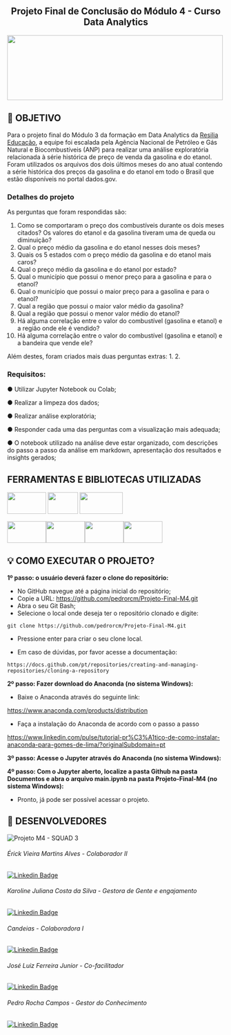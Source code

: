 ## <center>Projeto Final de Conclusão do Módulo 4 - Curso Data Analytics</center>

<img src="https://www.resilia.com.br/wp-content/uploads/2021/08/logo.png" width="500" height="150" />

## 🧭 OBJETIVO

Para o projeto final do Módulo 3 da formação em Data Analytics da [Resilia Educação](https://www.resilia.com.br), a equipe foi escalada pela Agência Nacional de Petróleo e Gás Natural e Biocombustíveis (ANP) para realizar uma análise exploratória relacionada à série histórica de preço de venda da gasolina e do etanol. Foram utilizados os arquivos dos dois últimos meses do ano atual contendo a série histórica dos preços da gasolina e do etanol em todo o Brasil que estão disponíveis no portal dados.gov.

### Detalhes do projeto

As perguntas que foram respondidas são:

1. Como se comportaram o preço dos combustíveis durante os dois meses citados? Os valores do etanol e
da gasolina tiveram uma de queda ou diminuição?
2. Qual o preço médio da gasolina e do etanol nesses dois meses?
3. Quais os 5 estados com o preço médio da gasolina e do etanol mais caros?
4. Qual o preço médio da gasolina e do etanol por estado?
5. Qual o município que possui o menor preço para a gasolina e para o etanol?
6. Qual o município que possui o maior preço para a gasolina e para o etanol?
7. Qual a região que possui o maior valor médio da gasolina?
8. Qual a região que possui o menor valor médio do etanol?
9. Há alguma correlação entre o valor do combustível (gasolina e etanol) e a região onde ele é vendido?
10. Há alguma correlação entre o valor do combustível (gasolina e etanol) e a bandeira que vende ele?

Além destes, foram criados mais duas perguntas extras:
1. 
2. 

### Requisitos:

● Utilizar Jupyter Notebook ou Colab;

● Realizar a limpeza dos dados;

● Realizar análise exploratória;

● Responder cada uma das perguntas com a visualização mais adequada;

● O notebook utilizado na análise deve estar organizado, com descrições do passo a passo da análise em markdown, apresentação dos resultados e insights gerados;

## FERRAMENTAS E BIBLIOTECAS UTILIZADAS

<img src="https://git-scm.com/images/logos/1color-orange-lightbg@2x.png" width="90" height="50" /> <img src="https://cdn.icon-icons.com/icons2/2368/PNG/512/github_logo_icon_143772.png" width="70" height="50" /> <img src="https://global-uploads.webflow.com/5e157548d6f7910beea4e2d6/62a07b53139aec4c1fd07771_discord-logo.png" width="100" height="50" />

<img src="https://sousecretaria.com.br/wp-content/uploads/2021/02/logo-trello-a-645x645.jpg" width="90" height="50" /><img src="https://upload.wikimedia.org/wikipedia/commons/thumb/c/c3/Python-logo-notext.svg/1869px-Python-logo-notext.svg.png" width="90" height="50" /><img src="https://upload.wikimedia.org/wikipedia/commons/thumb/3/38/Jupyter_logo.svg/1200px-Jupyter_logo.svg.png" width="90" height="50" /><img src="https://upload.wikimedia.org/wikipedia/commons/thumb/d/d0/Google_Colaboratory_SVG_Logo.svg/2560px-Google_Colaboratory_SVG_Logo.svg.png" width="90" height="50" />

## 💡 COMO EXECUTAR O PROJETO?

**1º passo: o usuário deverá fazer o clone do repositório:**

- No GitHub navegue até a página inicial do repositório;
- Copie a URL: https://github.com/pedrorcm/Projeto-Final-M4.git
- Abra o seu Git Bash;
- Selecione o local onde deseja ter o repositório clonado e digite:

```shell
git clone https://github.com/pedrorcm/Projeto-Final-M4.git
```

- Pressione enter para criar o seu clone local.

- Em caso de dúvidas, por favor acesse a documentação:

```shell
https://docs.github.com/pt/repositories/creating-and-managing-repositories/cloning-a-repository
```

**2º passo: Fazer download do Anaconda (no sistema Windows):**

- Baixe o Anaconda através do seguinte link:

https://www.anaconda.com/products/distribution

- Faça a instalação do Anaconda de acordo com o passo a passo

https://www.linkedin.com/pulse/tutorial-pr%C3%A1tico-de-como-instalar-anaconda-para-gomes-de-lima/?originalSubdomain=pt

**3º passo: Acesse o Jupyter através do Anaconda (no sistema Windows):**

**4º passo: Com o Jupyter aberto, localize a pasta Github na pasta Documentos e abra o arquivo main.ipynb na pasta Projeto-Final-M4 (no sistema Windows):**

- Pronto, já pode ser possível acessar o projeto.

## 🤝 DESENVOLVEDORES

![Projeto M4 - SQUAD 3](https://user-images.githubusercontent.com/75100979/194189883-741ee841-d2d4-449f-87af-4f1fbf276588.png)

###### Érick Vieira Martins Alves - Colaborador II

[![Linkedin Badge](https://img.shields.io/badge/-LinkedIn-blue?style=flat-square&logo=Linkedin&logoColor=white&link=https:https://www.linkedin.com/in/joao-victor-juliao/)](https://www.linkedin.com/in/erick-vieira-data-analytics/)

###### Karoline Juliana Costa da Silva - Gestora de Gente e engajamento

[![Linkedin Badge](https://img.shields.io/badge/-LinkedIn-blue?style=flat-square&logo=Linkedin&logoColor=white&link=https:https://www.linkedin.com/in/joao-victor-juliao/)](https://www.linkedin.com/in/kjcsilva/)

###### Candeias - Colaboradora I

[![Linkedin Badge](https://img.shields.io/badge/-LinkedIn-blue?style=flat-square&logo=Linkedin&logoColor=white&link=https:https://www.linkedin.com/in/kjcsilva/)](https://www.linkedin.com/in/carol-candeias-ba328216a/)

###### José Luiz Ferreira Junior - Co-facilitador

[![Linkedin Badge](https://img.shields.io/badge/-LinkedIn-blue?style=flat-square&logo=Linkedin&logoColor=white&link=https:https://www.linkedin.com/in/lucascanella-dados/)](https://www.linkedin.com/in/jos%C3%A9-luiz-ferreira-junior/)

###### Pedro Rocha Campos - Gestor do Conhecimento

[![Linkedin Badge](https://img.shields.io/badge/-LinkedIn-blue?style=flat-square&logo=Linkedin&logoColor=white&link=https:https://www.linkedin.com/in/luizasampaiods/)](https://www.linkedin.com/in/pedrorcampos/)
